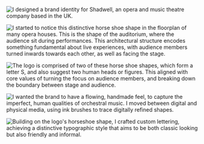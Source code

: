 ![I designed a brand identity for Shadwell, an opera and music theatre company based in the UK.](/shadwell-brand-dark.png)

![I started to notice this distinctive horse shoe shape in the floorplan of many opera houses. This is the shape of the auditorium, where the audience sit during performances. This architectural structure encodes something fundamental about live experiences, with audience members turned inwards towards each other, as well as facing the stage.](/shadwell-brand-2.png)

![The logo is comprised of two of these horse shoe shapes, which form a letter S, and also suggest two human heads or figures. This aligned with core values of turning the focus on audience members, and breaking down the boundary between stage and audience.](/shadwell-brand-5.png)

![I wanted the brand to have a flowing, handmade feel, to capture the imperfect, human qualities of orchestral music. I moved between digital and physical media, using ink brushes to trace digitally refined shapes.](/shadwell-brand-3.jpg)

![Building on the logo's horseshoe shape, I crafted custom lettering, achieving a distinctive typographic style that aims to be both classic looking but also friendly and informal.](/shadwell-brand-4.jpg)
